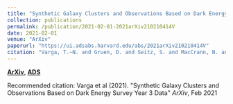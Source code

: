 ```yaml
---
title: "Synthetic Galaxy Clusters and Observations Based on Dark Energy Survey Year 3 Data"
collection: publications
permalink: /publication/2021-02-01-2021arXiv210210414V
date: 2021-02-01
venue: "ArXiv"
paperurl: "https://ui.adsabs.harvard.edu/abs/2021arXiv210210414V"
citation: "Varga, T.~N. and Gruen, D. and Seitz, S. and MacCrann, N. and Sheldon, E. and Hartley, W.~G. and Amon, A. and Choi, A. and Palmese, A. and Zhang, Y. and Becker, M.~R. and McCullough, J. and Rozo, E. and Rykoff, E.~S. and To, C. and Grandis, S. and Bernstein, G.~M. and Dodelson, S. and Eckert, K. and Everett, S. and Gruendl, R.~A. and Harrison, I. and Herner, K. and Rollins, R.~P. and Sevilla-Noarbe, I. and Troxel, M.~A. and Yanny, B. and Zuntz, J. and Diehl, H.~T. and Jarvis, M. and Aguena, M. and Allam, S. and Annis, J. and Bertin, E. and Bhargava, S. and Brooks, D. and Carnero Rosell, A. and Carrasco Kind, M. and Carretero, J. and Costanzi, M. and da Costa, L.~N. and Pereira, M.~E.~S. and De Vicente, J. and Desai, S. and Dietrich, J.~P. and Ferrero, I. and Flaugher, B. and Garcia-Bellido, J. and Gaztanaga, E. and Gerdes, D.~W. and Gschwend, J. and Gutierrez, G. and Hinton, S.~R. and Honscheid, K. and Jeltema, T. and Kuehn, K. and Kuropatkin, N. and Maia, M.~A.~G. and March, M. and Melchior, P. and Menanteau, F. and Miquel, R. and Morgan, R. and Myles, J. and Paz-Chinchon, F. and Plazas, A.~A. and Romer, A.~K. and Sanchez, E. and Scarpine, V. and Schubnell, M. and Serrano, S. and Smith, M. and Soares-Santos, M. and Suchyta, E. and Swanson, M.~E.~C. and Tarle, G. and Thomas, D. and Weller, J.. &quot;Synthetic Galaxy Clusters and Observations Based on Dark Energy Survey Year 3 Data.&quot; <i>ArXiv</i>, Feb 2021"
---
```


[**ArXiv**](https://arxiv.org/abs/2102.10414), [**ADS**](https://ui.adsabs.harvard.edu/abs/2021arXiv210210414V)

Recommended citation: Varga et al (2021). "Synthetic Galaxy Clusters and Observations Based on Dark Energy Survey Year 3 Data" <i>ArXiv</i>, Feb 2021
